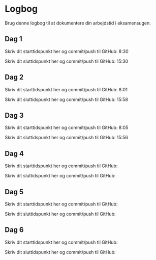 # Logbog

Brug denne logbog til at dokumentere din arbejdstid i eksamensugen.

## Dag 1

Skriv dit starttidspunkt her og commit/push til GitHub: 8:30

Skriv dit sluttidspunkt her og commit/push til GitHub: 15:30

## Dag 2

Skriv dit starttidspunkt her og commit/push til GitHub: 8:01

Skriv dit sluttidspunkt her og commit/push til GitHub: 15:58

## Dag 3

Skriv dit starttidspunkt her og commit/push til GitHub: 8:05

Skriv dit sluttidspunkt her og commit/push til GitHub: 15:56

## Dag 4

Skriv dit starttidspunkt her og commit/push til GitHub:

Skriv dit sluttidspunkt her og commit/push til GitHub:

## Dag 5

Skriv dit starttidspunkt her og commit/push til GitHub:

Skriv dit sluttidspunkt her og commit/push til GitHub:

## Dag 6

Skriv dit starttidspunkt her og commit/push til GitHub:

Skriv dit sluttidspunkt her og commit/push til GitHub:
